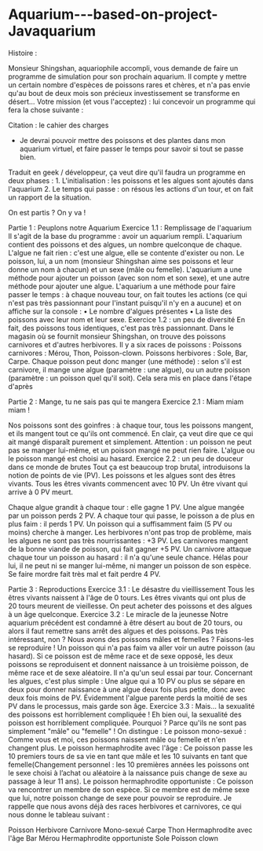 # Aquarium---based-on-project-Javaquarium

Histoire : 

Monsieur Shingshan, aquariophile accompli, vous demande de faire un programme de simulation pour son prochain aquarium.
Il compte y mettre un certain nombre d'espèces de poissons rares et chères, et n'a pas envie qu'au bout de deux mois 
son précieux investissement se transforme en désert…
Votre mission (et vous l'acceptez) : lui concevoir un programme qui fera la chose suivante :

Citation : le cahier des charges
 - Je devrai pouvoir mettre des poissons et des plantes dans mon aquarium virtuel, et faire passer le temps
 pour savoir si tout se passe bien.
 
Traduit en geek / développeur, ça veut dire qu'il faudra un programme en deux phases :
    1. L'initialisation : les poissons et les algues sont ajoutés dans l'aquarium 
    2. Le temps qui passe : on résous les actions d'un tour, et on fait un rapport de la situation. 
    
On est partis ? On y va !

Partie 1 : Peuplons notre Aquarium
Exercice 1.1 : Remplissage de l'aquarium
Il s'agit de la base du programme : avoir un aquarium rempli. L'aquarium contient des poissons et des algues, un nombre
quelconque de chaque. L'algue ne fait rien : c'est une algue, elle se contente d'exister ou non. Le poisson, lui, a un
nom (monsieur Shingshan aime ses poissons et leur donne un nom à chacun) et un sexe (mâle ou femelle). L'aquarium a une
méthode pour ajouter un poisson (avec son nom et son sexe), et une autre méthode pour ajouter une algue. L'aquarium a une
méthode pour faire passer le temps : à chaque nouveau tour, on fait toutes les actions (ce qui n'est pas très passionnant 
pour l'instant puisqu'il n'y en a aucune) et on affiche sur la console :
    • Le nombre d'algues présentes 
    • La liste des poissons avec leur nom et leur sexe. 
Exercice 1.2 : un peu de diversité
En fait, des poissons tous identiques, c'est pas très passionnant. Dans le magasin où se fournit monsieur Shingshan, on 
trouve des poissons carnivores et d'autres herbivores. 
Il y a six races de poissons : Poissons carnivores : Mérou, Thon, Poisson-clown. Poissons herbivores : Sole, Bar, Carpe. 
Chaque poisson peut donc manger (une méthode) : selon s'il est carnivore, il mange une algue (paramètre : une algue), ou un
autre poisson (paramètre : un poisson quel qu'il soit). Cela sera mis en place dans l'étape d'après

Partie 2 : Mange, tu ne sais pas qui te mangera
Exercice 2.1 : Miam miam miam !

Nos poissons sont des goinfres : à chaque tour, tous les poissons mangent, et ils mangent tout ce qu'ils ont commencé. En clair, ça veut dire que ce qui ait mangé disparaît purement et simplement. Attention : un poisson ne peut pas se manger lui-même, et un poisson mangé ne peut rien faire. L'algue ou le poisson mangé est choisi au hasard.
Exercice 2.2 : un peu de douceur dans ce monde de brutes
Tout ça est beaucoup trop brutal, introduisons la notion de points de vie (PV).
Les poissons et les algues sont des êtres vivants. Tous les êtres vivants commencent avec 10 PV. Un être vivant qui arrive à 0 PV meurt.

Chaque algue grandit à chaque tour : elle gagne 1 PV. Une algue mangée par un poisson perds 2 PV.
A chaque tour qui passe, le poisson a de plus en plus faim : il perds 1 PV. Un poisson qui a suffisamment faim (5 PV ou moins) cherche à manger. Les herbivores n'ont pas trop de problème, mais les algues ne sont pas très nourrissantes : +3 PV. Les carnivores mangent de la bonne viande de poisson, qui fait gagner +5 PV. Un carnivore attaque chaque tour un poisson au hasard : il n'a qu'une seule chance. Hélas pour lui, il ne peut ni se manger lui-même, ni manger un poisson de son espèce. Se faire mordre fait très mal et fait perdre 4 PV.

Partie 3 : Reproductions
Exercice 3.1 : Le désastre du vieillissement
Tous les êtres vivants naissent à l'âge de 0 tours. Les êtres vivants qui ont plus de 20 tours meurent de vieillesse.
On peut acheter des poissons et des algues à un âge quelconque.
Exercice 3.2 : Le miracle de la jeunesse
Notre aquarium précédent est condamné à être désert au bout de 20 tours, ou alors il faut remettre sans arrêt des algues et des poissons. Pas très intéressant, non ? Nous avons des poissons mâles et femelles ? Faisons-les se reproduire !
Un poisson qui n'a pas faim va aller voir un autre poisson (au hasard). Si ce poisson est de même race et de sexe opposé, les deux poissons se reproduisent et donnent naissance à un troisième poisson, de même race et de sexe aléatoire. Il n'a qu'un seul essai par tour.
Concernant les algues, c'est plus simple : Une algue qui a 10 PV ou plus se sépare en deux pour donner naissance à une algue deux fois plus petite, donc avec deux fois moins de PV. Évidemment l'algue parente perds la moitié de ses PV dans le processus, mais garde son âge.
Exercice 3.3 : Mais… la sexualité des poissons est horriblement compliquée !
Eh bien oui, la sexualité des poisson est horriblement compliquée. Pourquoi ? Parce qu'ils ne sont pas simplement "mâle" ou "femelle" ! On distingue : Le poisson mono-sexué : Comme vous et moi, ces poissons naissent mâle ou femelle et n'en changent plus. Le poisson hermaphrodite avec l'âge : Ce poisson passe les 10 premiers tours de sa vie en tant que mâle et les 10 suivants en tant que femelle(Changement personnel : les 10 premières années les poissons ont le sexe choisi à l’achat ou aléatoire à la naissance puis change de sexe au passage à leur 11 ans). Le poisson hermaphrodite opportuniste : Ce poisson va rencontrer un membre de son espèce. Si ce membre est de même sexe que lui, notre poisson change de sexe pour pouvoir se reproduire.
Je rappelle que nous avons déjà des races herbivores et carnivores, ce qui nous donne le tableau suivant :

Poisson                      Herbivore      Carnivore
Mono-sexué                   Carpe          Thon
Hermaphrodite avec l'âge     Bar            Mérou
Hermaphrodite opportuniste   Sole           Poisson clown
